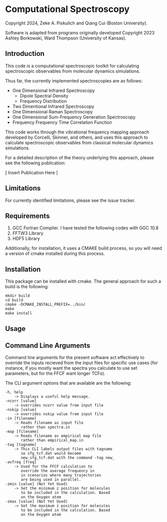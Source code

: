 # Computational Spectroscopy
Copyright 2024, Zeke A. Piskulich and Qiang Cui (Boston University).

Software is adapted from programs originally developed Copyright 2023 Ashley Borkowski, Ward Thompson (University of Kansas).

## Introduction

This code is a computational spectroscopic toolkit for calculating spectroscopic observables from molecular dynamics simulations.

Thus far, the currently implemented spectroscopies are as follows:

* One Dimensional Infrared Spectroscopy
   * Dipole Spectral Density
   * Frequency Distribution
* Two Dimentional Infrared Spectroscopy
* One Dimensional Raman Spectroscopy
* One Dimensional Sum-Frequency Generation Spectroscopy
* Frequency Frequency Time Correlation Function

This code works through the vibrational frequency mapping approach developed by Corcelli, Skinner, and others, and uses this approach to calculate spectroscopic observables from classical molecular dynamics simulations.

For a detailed description of the theory underlying this approach, please see the following publication:

[ Insert Publication Here ]

## Limitations

For currently identified limitations, please see the issue tracker.

## Requirements

1) GCC Fortran Compiler. I have tested the following codes with GGC 10.8
2) FFTW3 Library
3) HDF5 Library

Additionally, for installation, it uses a CMAKE build process, so you will need a version of cmake installed during this process.

## Installation

This package can be installed with cmake. The general approach for such a build is the following:

```
mkdir build
cd build
cmake -DCMAKE_INSTALL_PREFIX=../bin/
make
make install
```

## Usage 

## Command Line Arguments

Command line arguments for the present software act effectively to override the inputs recieved from the input files for specific use cases (for instance, if you mostly want the spectra you calculate to use set parameters, but for the FFCF want longer TCFs).

The CLI argument options that are available are the following:

    -h, help
        -> Displays a useful help message.
    -ncorr [value]
        -> overrides ncorr value from input file
    -nskip [value]
        -> overrides nskip value from input file
    -in [filename]
        -> Reads filename as input file 
           rather than spectra.in
    -map [filename]
        -> Reads filename as empirical map file
           rather than empirical_map.in
    -tag [tagname]
        -> This CLI labels output files with tagname
           so sfg_tcf.dat would become 
           new_sfg_tcf.dat with the command -tag new_
    -avfreq [freq]
        -> Used for the FFCF calculation to     
           override the average frequency in
           in scenarios where many trajectories
           are being used in parallel.
    -zmin [value] (Not Yet Used)
        -> Set the minimum z position for molecules 
           to be included in the calculation. Based 
           on the Oxygen atom
    -zmax [value] (Not Yet Used)
        -> Set the maximum z position for molecules 
           to be included in the calculation. Based 
           on the Oxygen atom

